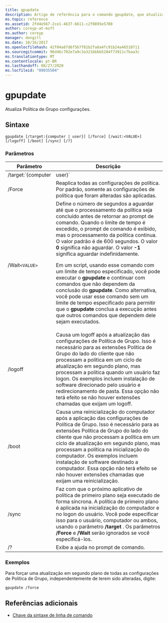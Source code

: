 ```yaml
---
title: gpupdate
description: Artigo de referência para o comando gpupdate, que atualiza Política de Grupo configurações.
ms.topic: reference
ms.assetid: 2fd4e567-2ce1-4637-b611-c2f0895e5708
author: coreyp-at-msft
ms.author: coreyp
manager: dongill
ms.date: 10/16/2017
ms.openlocfilehash: 42f04a87d6f567f81b2fa8a4fc91b24a46510711
ms.sourcegitcommit: 96d46c702e7a9c3a321bbbb5284f73911c7baa3c
ms.translationtype: MT
ms.contentlocale: pt-BR
ms.lasthandoff: 08/27/2020
ms.locfileid: "89035504"
---
```

# <a name="gpupdate"></a>gpupdate

Atualiza Política de Grupo configurações.

## <a name="syntax"></a>Sintaxe

```
gpupdate [/target:{computer | user}] [/force] [/wait:<VALUE>] [/logoff] [/boot] [/sync] [/?]
```

### <a name="parameters"></a>Parâmetros

| Parâmetro | Descrição |
| --------- |------------ |
| /target:`{computer|user}` | Especifica que apenas as configurações de política de usuário ou de computador são atualizadas. Por padrão, as configurações de diretiva de usuário e de computador são atualizadas. |
| /Force | Reaplica todas as configurações de política. Por padrão, somente as configurações de política que foram alteradas são aplicadas. |
| /Wait`<VALUE>` | Define o número de segundos a aguardar até que o processamento da política seja concluído antes de retornar ao prompt de comando. Quando o limite de tempo é excedido, o prompt de comando é exibido, mas o processamento da política continua. O valor padrão é de 600 segundos. O valor **0** significa não aguardar. O valor **-1** significa aguardar indefinidamente.<p>Em um script, usando esse comando com um limite de tempo especificado, você pode executar o **gpupdate** e continuar com comandos que não dependem da conclusão do **gpupdate**. Como alternativa, você pode usar esse comando sem um limite de tempo especificado para permitir que o **gpupdate** conclua a execução antes que outros comandos que dependem dele sejam executados. |
| /logoff | Causa um logoff após a atualização das configurações de Política de Grupo. Isso é necessário para as extensões Política de Grupo do lado do cliente que não processam a política em um ciclo de atualização em segundo plano, mas processam a política quando um usuário faz logon. Os exemplos incluem instalação de software direcionado pelo usuário e redirecionamento de pasta. Essa opção não terá efeito se não houver extensões chamadas que exijam um logoff. |
| /boot | Causa uma reinicialização do computador após a aplicação das configurações de Política de Grupo. Isso é necessário para as extensões Política de Grupo do lado do cliente que não processam a política em um ciclo de atualização em segundo plano, mas processam a política na inicialização do computador. Os exemplos incluem instalação de software destinado a computador. Essa opção não terá efeito se não houver extensões chamadas que exijam uma reinicialização. |
| /sync | Faz com que o próximo aplicativo de política de primeiro plano seja executado de forma síncrona. A política de primeiro plano é aplicada na inicialização do computador e no logon do usuário. Você pode especificar isso para o usuário, computador ou ambos, usando o parâmetro **/target** . Os parâmetros **/Force** e **/Wait** serão ignorados se você especificá-los. |
| /? | Exibe a ajuda no prompt de comando. |

### <a name="examples"></a>Exemplos

Para forçar uma atualização em segundo plano de todas as configurações de Política de Grupo, independentemente de terem sido alteradas, digite:

```
gpupdate /force
```

## <a name="additional-references"></a>Referências adicionais

- [Chave da sintaxe de linha de comando](command-line-syntax-key.md)